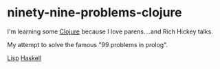 # ninety-nine-problems-clojure

I'm learning some [Clojure](https://clojure.org/) because I love parens....and Rich Hickey talks.

My attempt to solve the famous "99 problems in prolog".

[Lisp](http://www.ic.unicamp.br/~meidanis/courses/mc336/2006s2/funcional/L-99_Ninety-Nine_Lisp_Problems.html)
[Haskell](https://wiki.haskell.org/H-99:_Ninety-Nine_Haskell_Problems)
